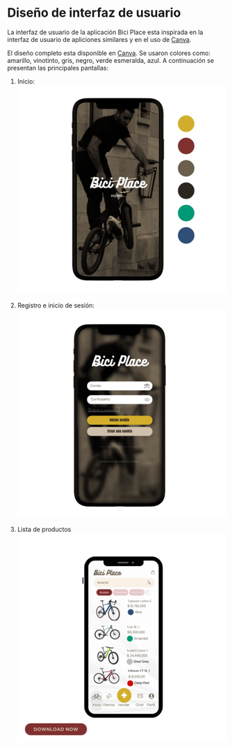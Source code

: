 # Diseño de interfaz de usuario

La interfaz de usuario de la aplicación Bici Place esta inspirada en la interfaz de usuario de apliciones similares y en el uso de [Canva](https://www.canva.com/?msockid=138a4a6cd9d663cc3c7f5eb1d879623b).


El diseño completo esta disponible en [Canva](https://www.canva.com/design/DAGPLnN3uYI/pyOVnM7Hxp8m_7QMPR7WoA/edit?utm_content=DAGPLnN3uYI&utm_campaign=designshare&utm_medium=link2&utm_source=sharebutton). Se usaron colores como: amarillo, vinotinto, gris, negro, verde esmeralda, azul. 
A continuación se presentan las principales pantallas:

1. Inicio:
   ![Inicio](images/Inicio.jpg) 

2. Registro e inicio de sesión:
   ![Inicio de sesion](images/inicio-de-sesion.png)

3. Lista de productos
   ![Lista de productos](images/bicicletas.png)
   
